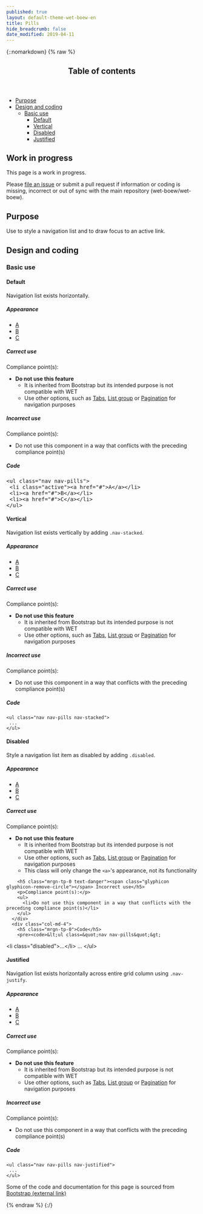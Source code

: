 ```yaml
---
published: true
layout: default-theme-wet-boew-en
title: Pills
hide_breadcrumb: false
date_modified: 2019-04-11
---
```

{::nomarkdown}
{% raw %}
<span class="wb-prettify all-pre"></span>
  <div class="row">
    <nav role="navigation" class="col-md-8">
      <div class="panel panel-default">
        <header class="panel-heading">
          <h2 class="panel-title">Table of contents</h2>
        </header>
        <div class="panel-body">
          <ul>
            <li><a href="#purpose">Purpose</a></li>
            <li><a href="#design">Design and coding</a>
              <ul>
                <li><a href="#basic">Basic use</a>
                  <ul>
                    <li><a href="#default">Default</a></li>
                    <li><a href="#vertical">Vertical</a></li>
                    <li><a href="#disabled">Disabled</a></li>
                    <li><a href="#justified">Justified</a></li>
                  </ul>
                </li>
              </ul>
            </li>
          </ul>
        </div>
      </div>
    </nav>
    <section class="col-md-4">
      <div class="panel panel-warning">
        <div class="panel-body">
          <h2 class="mrgn-tp-0 h4 text-warning"><span class="fa fa-exclamation-triangle"></span> Work in progress</h2>
          <p>This page is a work in progress.</p>
          <p>Please <a href="https://github.com/wet-boew/wet-boew-styleguide/issues/new">file an issue</a> or submit a pull request if information or coding is missing, incorrect or out of sync with the main repository (wet-boew/wet-boew).</p>
        </div>
      </div>
    </section>
  </div>
  <section>
    <h2 id="purpose"><span class="fa-stack"><span class="fa fa-circle fa-stack-2x"></span><span class="fa fa-info fa-stack-1x fa-inverse"></span></span> Purpose</h2>
    <p>Use to style a navigation list and to draw focus to an active link.</p>
  </section>
  <section>
    <h2 id="design"><span class="fa-stack"><span class="fa fa-circle fa-stack-2x"></span><span class="fa fa-paint-brush fa-stack-1x fa-inverse"></span></span> Design and coding</h2>
    <h3 id="basic">Basic use</h3>
    <h4 id="default"><span class="fa-stack"><span class="fa fa-circle fa-stack-2x"></span><span class="fas fa-cogs fa-stack-1x fa-inverse"></span></span> Default</h4>
	<p>Navigation list exists horizontally. </p>
    <div class="row">
      <div class="col-md-3">
        <div class="panel panel-default">
          <div class="panel-body">
            <h5 class="mrgn-tp-0">Appearance</h5>
          <ul class="nav nav-pills">
	<li class="active"><a href="#">A</a></li>
	<li><a href="#">B</a></li>
	<li><a href="#">C</a></li>
</ul></div>
        </div>
      </div>
      <div class="col-md-5">
        <h5 class="mrgn-tp-0 text-success"><span class="glyphicon glyphicon-ok-circle"></span> Correct use</h5>
        <p>Compliance point(s):</p>
        <ul>
          <li><strong>Do not use this feature </strong>
            <ul>
              <li>It is inherited from Bootstrap but its intended purpose is not compatible with WET</li>
              <li>Use other options, such as <a href="https://wet-boew.github.io/v4.0-ci/docs/ref/tabs/tabs-en.html">Tabs</a>, <a href="https://wet-boew.github.io/wet-boew-styleguide/design/listgroup-en.html">List group</a> or <a href="https://wet-boew.github.io/wet-boew-styleguide/design/pagination-en.html">Pagination</a> for navigation purposes  </li>
            </ul>
          </li>
        </ul>
        <h5 class="mrgn-tp-0 text-danger"><span class="glyphicon glyphicon-remove-circle"></span> Incorrect use</h5>
        <p>Compliance point(s):</p>
        <ul><li>Do not use this component in a way that conflicts with the preceding compliance point(s)</li>
        </ul>
      </div>
      <div class="col-md-4">
        <h5 class="mrgn-tp-0">Code</h5>
        <pre>&lt;ul class=&quot;nav nav-pills&quot;&gt;
 &lt;li class=&quot;active&quot;&gt;&lt;a href=&quot;#&quot;&gt;A&lt;/a&gt;&lt;/li&gt;
 &lt;li&gt;&lt;a href=&quot;#&quot;&gt;B&lt;/a&gt;&lt;/li&gt;
 &lt;li&gt;&lt;a href=&quot;#&quot;&gt;C&lt;/a&gt;&lt;/li&gt;
&lt;/ul&gt;</pre>
      </div>
    </div>
    <h4 id="vertical"><span class="fa-stack"><span class="fa fa-circle fa-stack-2x"></span><span class="fas fa-arrows-alt-v fa-stack-1x fa-inverse"></span></span> Vertical</h4>
	<p>Navigation list exists vertically by adding <code>.nav-stacked</code>. </p>
    <div class="row">
      <div class="col-md-3">
        <div class="panel panel-default">
          <div class="panel-body">
            <h5 class="mrgn-tp-0">Appearance</h5>
           <ul class="nav nav-pills nav-stacked">
	<li class="active"><a href="#">A</a></li>
	<li><a href="#">B</a></li>
	<li><a href="#">C</a></li>
</ul></div>
        </div>
      </div>
      <div class="col-md-5">
        <h5 class="mrgn-tp-0 text-success"><span class="glyphicon glyphicon-ok-circle"></span> Correct use</h5>
        <p>Compliance point(s):</p>
        <ul>
          <li><strong>Do not use this feature </strong>
            <ul>
              <li>It is inherited from Bootstrap but its intended purpose is not compatible with WET</li>
              <li>Use other options, such as <a href="https://wet-boew.github.io/v4.0-ci/docs/ref/tabs/tabs-en.html">Tabs</a>, <a href="https://wet-boew.github.io/wet-boew-styleguide/design/listgroup-en.html">List group</a> or <a href="https://wet-boew.github.io/wet-boew-styleguide/design/pagination-en.html">Pagination</a> for navigation purposes</li>
            </ul>
          </li>
        </ul>
        <h5 class="mrgn-tp-0 text-danger"><span class="glyphicon glyphicon-remove-circle"></span> Incorrect use</h5>
        <p>Compliance point(s):</p>
        <ul>
          <li>Do not use this component in a way that conflicts with the preceding compliance point(s)</li>
        </ul>
      </div>
      <div class="col-md-4">
        <h5 class="mrgn-tp-0">Code</h5>
        <pre><code>&lt;ul class=&quot;nav nav-pills nav-stacked&quot;&gt;
 ...
&lt;/ul&gt;</code></pre>
      </div>
    </div>
    <h4 id="disabled"><span class="fa-stack"><span class="fa fa-circle fa-stack-2x"></span><span class="fa fa-ban fa-stack-1x fa-inverse"></span></span> Disabled</h4>
	<p>Style a navigation list item as disabled  by adding <code>.disabled</code>.</p>
    <div class="row">
      <div class="col-md-3">
        <div class="panel panel-default">
          <div class="panel-body">
            <h5 class="mrgn-tp-0">Appearance</h5>
           <ul class="nav nav-pills">
	<li class="disabled"><a href="#">A</a></li>
	<li><a href="#">B</a></li>
	<li><a href="#">C</a></li>
</ul></div>
        </div>
      </div>
      <div class="col-md-5">
        <h5 class="mrgn-tp-0 text-success"><span class="glyphicon glyphicon-ok-circle"></span> Correct use</h5>
        <p>Compliance point(s):</p>
		<ul>
          <li><strong>Do not use this feature </strong>
            <ul>
              <li>It is inherited from Bootstrap but its intended purpose is not compatible with WET</li>
              <li>Use other options, such as <a href="https://wet-boew.github.io/v4.0-ci/docs/ref/tabs/tabs-en.html">Tabs</a>, <a href="https://wet-boew.github.io/wet-boew-styleguide/design/listgroup-en.html">List group</a> or <a href="https://wet-boew.github.io/wet-boew-styleguide/design/pagination-en.html">Pagination</a> for navigation purposes</li>
              <li>This class will only change the <code>&lt;a&gt;</code>'s appearance, not its functionality </li>
            </ul>
          </li>
	    </ul>

        <h5 class="mrgn-tp-0 text-danger"><span class="glyphicon glyphicon-remove-circle"></span> Incorrect use</h5>
        <p>Compliance point(s):</p>
        <ul>
          <li>Do not use this component in a way that conflicts with the preceding compliance point(s)</li>
        </ul>
      </div>
      <div class="col-md-4">
        <h5 class="mrgn-tp-0">Code</h5>
        <pre><code>&lt;ul class=&quot;nav nav-pills&quot;&gt;
&lt;li class=&quot;disabled&quot;&gt;...&lt;/li&gt;
 ...
&lt;/ul&gt;</code></pre>
      </div>
    </div>
    <h4 id="justified"><span class="fa-stack"><span class="fa fa-circle fa-stack-2x"></span><span class="fas fa-arrows-alt-h fa-stack-1x fa-inverse"></span></span> Justified</h4>
	<p>Navigation list exists horizontally across entire grid column using <code>.nav-justify</code>.
    <div class="row">
      <div class="col-md-3">
        <div class="panel panel-default">
          <div class="panel-body">
            <h5 class="mrgn-tp-0">Appearance</h5>
          <ul class="nav nav-pills nav-justified">
	<li class="active"><a href="#">A</a></li>
	<li><a href="#">B</a></li>
	<li><a href="#">C</a></li>
</ul></div>
        </div>
      </div>
      <div class="col-md-5">
        <h5 class="mrgn-tp-0 text-success"><span class="glyphicon glyphicon-ok-circle"></span> Correct use</h5>
        <p>Compliance point(s):</p>
         <ul>
          <li><strong>Do not use this feature </strong>
            <ul>
              <li>It is inherited from Bootstrap but its intended purpose is not compatible with WET</li>
              <li>Use other options, such as <a href="https://wet-boew.github.io/v4.0-ci/docs/ref/tabs/tabs-en.html">Tabs</a>, <a href="https://wet-boew.github.io/wet-boew-styleguide/design/listgroup-en.html">List group</a> or <a href="https://wet-boew.github.io/wet-boew-styleguide/design/pagination-en.html">Pagination</a> for navigation purposes</li>
            </ul>
          </li>
        </ul>
        <h5 class="mrgn-tp-0 text-danger"><span class="glyphicon glyphicon-remove-circle"></span> Incorrect use</h5>
        <p>Compliance point(s):</p>
        <ul>
          <li>Do not use this component in a way that conflicts with the preceding compliance point(s)</li>
        </ul>
      </div>
      <div class="col-md-4">
        <h5 class="mrgn-tp-0">Code</h5>
        <pre><code>&lt;ul class=&quot;nav nav-pills nav-justified&quot;&gt;
 ...
&lt;/ul&gt;
</code></pre>
      </div>
    </div>
  </section>
  <p class="mrgn-tp-lg">Some of the code and documentation for this page is sourced from <a href="https://getbootstrap.com/" rel="external">Bootstrap<span  class="wb-inv"> (external link)</span></a></p>
{% endraw %}
{:/}
